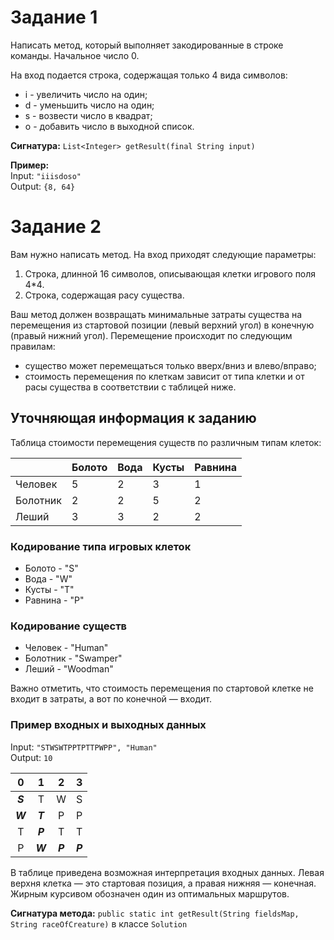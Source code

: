# Задание 1

Написать метод, который выполняет закодированные в строке команды. Начальное число 0.

На вход подается строка, содержащая только 4 вида символов:

* i - увеличить число на один;
* d - уменьшить число на один;
* s - возвести число в квадрат;
* o - добавить число в выходной список.

**Сигнатура:** `List<Integer> getResult(final String input)`

**Пример:**<br>
Input: `"iiisdoso"`<br/>
Output: `{8, 64}`

# Задание 2

Вам нужно написать метод. На вход приходят следующие параметры:

1. Строка, длинной 16 символов, описывающая клетки игрового поля 4*4.
2. Строка, содержащая расу существа.

Ваш метод должен возвращать минимальные затраты существа на перемещения из стартовой позиции (левый верхний угол) в
конечную
(правый нижний угол). Перемещение происходит по следующим правилам:

* существо может перемещаться только вверх/вниз и влево/вправо;
* стоимость перемещения по клеткам зависит от типа клетки и от расы существа в соответствии с таблицей ниже.

## Уточняющая информация к заданию

Таблица стоимости перемещения существ по различным типам клеток:

&nbsp;|Болото|Вода|Кусты|Равнина
--- | --- | --- | --- | --- 
Человек|5|2|3|1
Болотник|2|2|5|2
Леший|3|3|2|2

### Кодирование типа игровых клеток

* Болото - "S"
* Вода - "W"
* Кусты - "T"
* Равнина - "P"

### Кодирование существ

* Человек - "Human"
* Болотник - "Swamper"
* Леший - "Woodman"

Важно отметить, что стоимость перемещения по стартовой клетке не входит в затраты, а вот по конечной — входит.

### Пример входных и выходных данных

Input: `"STWSWTPPTPTTPWPP", "Human"`<br/>
Output: `10`

0|1|2|3
:---:|:---:|:---:|:---:|
***S***|T|W|S
***W***|***T***|P|P
T|***P***|T|T
P|***W***|***P***|***P***

В таблице приведена возможная интерпретация входных данных. Левая верхня клетка — это стартовая позиция, а правая нижняя
— конечная. Жирным курсивом обозначен один из оптимальных маршрутов.

**Сигнатура метода:** `public static int getResult(String fieldsMap, String raceOfCreature)` в классе `Solution`